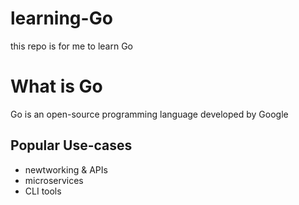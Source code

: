# learning-Go
this repo is for me to learn Go

# What is Go
Go is an open-source programming language developed by Google

## Popular Use-cases
- newtworking & APIs
- microservices
- CLI tools
